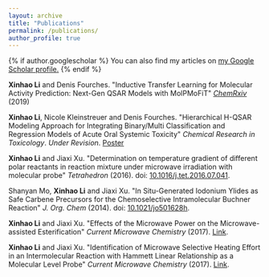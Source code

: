 ```yaml
---
layout: archive
title: "Publications"
permalink: /publications/
author_profile: true
---
```


{% if author.googlescholar %}
  You can also find my articles on <u><a href="{{author.googlescholar}}">my Google Scholar profile</a>.</u>
{% endif %}

**Xinhao Li** and Denis Fourches. "Inductive Transfer Learning for Molecular Activity Prediction: Next-Gen QSAR Models with MolPMoFiT"
[_ChemRxiv_  ](https://chemrxiv.org/articles/Inductive_Transfer_Learning_for_Molecular_Activity_Prediction_Next-Gen_QSAR_Models_with_MolPMoFiT/9978743) (2019)

**Xinhao Li**, Nicole Kleinstreuer and Denis Fourches. "Hierarchical H-QSAR Modeling Approach for Integrating Binary/Multi Classification and Regression Models of Acute Oral Systemic Toxicity"
_Chemical Research in Toxicology_. *Under Revision*. [Poster](http://XinhaoLi74.github.io/files/HQSAR_poster.pdf)

**Xinhao Li** and Jiaxi Xu. "Determination on temperature gradient of different polar reactants in reaction mixture under microwave irradiation with molecular probe"
_Tetrahedron_ (2016). doi: [10.1016/j.tet.2016.07.041](https://doi.org/10.1016/j.tet.2016.07.041).

Shanyan Mo, **Xinhao Li** and Jiaxi Xu. "In Situ-Generated Iodonium Ylides as Safe Carbene Precursors for the Chemoselective Intramolecular Buchner Reaction" 
_J. Org. Chem_ (2014). doi: [10.1021/jo501628h](https://doi.org/10.1021/jo501628h).

**Xinhao Li** and Jiaxi Xu. "Effects of the Microwave Power on the Microwave-assisted Esterification" 
_Current Microwave Chemistry_ (2017). [Link](https://www.ingentaconnect.com/content/ben/cmic/2017/00000004/00000002/art00011).

**Xinhao Li** and Jiaxi Xu. "Identification of Microwave Selective Heating Effort in an Intermolecular Reaction with Hammett Linear Relationship as a Molecular Level Probe"
_Current Microwave Chemistry_ (2017). [Link](https://www.ingentaconnect.com/contentone/ben/cmic/2017/00000004/00000004/art00009).
